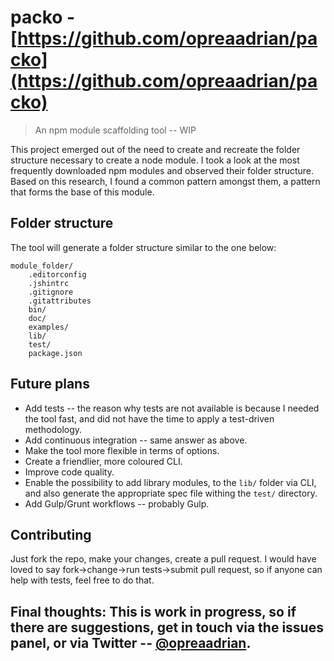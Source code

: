 # packo - [https://github.com/opreaadrian/packo](https://github.com/opreaadrian/packo)

> An npm module scaffolding tool -- WIP

This project emerged out of the need to create and recreate the folder structure necessary to create a node module. I took a look at the most frequently downloaded npm modules and observed their folder structure. Based on this research, I found a common pattern amongst them, a pattern that forms the base of this module.

## Folder structure
The tool will generate a folder structure similar to the one below:

    module_folder/
        .editorconfig
        .jshintrc
        .gitignore
        .gitattributes
        bin/
        doc/
        examples/
        lib/
        test/
        package.json

## Future plans

* Add tests -- the reason why tests are not available is because I needed the tool fast, and did not have the time to apply a test-driven methodology.
* Add continuous integration -- same answer as above.
* Make the tool more flexible in terms of options.
* Create a friendlier, more coloured CLI.
* Improve code quality.
* Enable the possibility to add library modules, to the `lib/` folder via CLI, and also generate the appropriate spec file withing the `test/` directory.
* Add Gulp/Grunt workflows -- probably Gulp.

## Contributing
Just fork the repo, make your changes, create a pull request. I would have loved to say fork->change->run tests->submit pull request, so if anyone can help with tests, feel free to do that.

## Final thoughts: This is work in progress, so if there are suggestions, get in touch via the issues panel, or via Twitter -- [@opreaadrian](https://twitter.com/opreaadrian).

